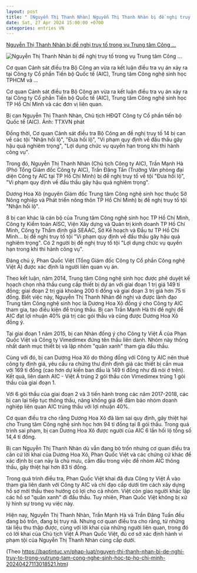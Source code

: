```yaml
---
layout: post
title: " [Nguyễn Thị Thanh Nhàn] Nguyễn Thị Thanh Nhàn bị đề nghị truy tố trong vụ Trung tâm Công ..."
date: Sat, 27 Apr 2024 15:00:00 +0700
categories: entries VN
---
```

[Nguyễn Thị Thanh Nhàn bị đề nghị truy tố trong vụ Trung tâm Công ...](http://baoapbac.vn/phap-luat-an-ninh-trat-tu/202404/nguyen-thi-thanh-nhan-bi-de-nghi-truy-to-trong-vu-trung-tam-cong-nghe-sinh-hoc-tp-ho-chi-minh-1009121/)

![Nguyễn Thị Thanh Nhàn bị đề nghị truy tố trong vụ Trung tâm Công ...](http://baoapbac.vn/dataimages/202404/original/images1943737_nguyen_thi_thanh_nhan_20042023.jpg)

Cơ quan Cảnh sát điều tra Bộ Công an vừa ra kết luận điều tra vụ án xảy ra tại Công ty Cổ phần Tiến bộ Quốc tế (AIC), Trung tâm Công nghệ sinh học TPHCM và ...

Cơ quan Cảnh sát điều tra Bộ Công an vừa ra kết luận điều tra vụ án xảy ra tại Công ty Cổ phần Tiến bộ Quốc tế (AIC), Trung tâm Công nghệ sinh học TP Hồ Chí Minh và các đơn vị liên quan.



Bị can Nguyễn Thị Thanh Nhàn, Chủ tịch HĐQT Công ty Cổ phần tiến bộ Quốc tế (AIC). Ảnh: TTXVN phát

Đồng thời, Cơ quan Cảnh sát điều tra Bộ Công an đề nghị truy tố 14 bị can về các tội "Nhận hối lộ", "Đưa hối lộ", "Vi phạm quy định về đấu thầu gây hậu quả nghiêm trọng", "Lợi dụng chức vụ quyền hạn trong khi thi hành công vụ".



Trong đó, Nguyễn Thị Thanh Nhàn (Chủ tịch Công ty AIC), Trần Mạnh Hà (Phó Tổng Giám đốc Công ty AIC), Trần Đăng Tấn (Trưởng Văn phòng đại diện Công ty AIC tại TP Hồ Chí Minh) bị đề nghị truy tố về tội "Đưa hối lộ", "Vi phạm quy định về đấu thầu gây hậu quả nghiêm trọng".



Dương Hoa Xô (nguyên Giám đốc Trung tâm Công nghệ sinh học thuộc Sở Nông nghiệp và Phát triển nông thôn TP Hồ Chí Minh) bị đề nghị truy tố tội "Nhận hối lộ".



8 bị can khác là cán bộ của Trung tâm Công nghệ sinh học TP Hồ Chí Minh, Công ty Kiểm toán AISC, Viện Xây dựng và Quản trị kinh doanh TP Hồ Chí Minh, Công ty Thẩm định giá SEAAC, Sở Kế hoạch và Đầu tư TP Hồ Chí Minh… bị đề nghị truy tố tội "Vi phạm quy định về đấu thầu gây hậu quả nghiêm trọng". Có 2 người bị đề nghị truy tố tội "Lợi dụng chức vụ quyền hạn trong khi thi hành công vụ".



Đáng chú ý, Phan Quốc Việt (Tổng Giám đốc Công ty Cổ phần Công nghệ Việt Á) được xác định là người liên quan vụ án.



Theo kết luận, năm 2014, Trung tâm Công nghệ sinh học được phê duyệt kế hoạch chọn nhà thầu cung cấp thiết bị dự án với giai đoạn 1 trị giá 149 tỉ đồng; giai đoạn 2 trị giá khoảng 200 tỉ đồng và giai đoạn 3 trị giá hơn 75 tỉ đồng. Biết việc này, Nguyễn Thị Thanh Nhàn đề nghị và được lãnh đạo Trung tâm Công nghệ sinh học là Dương Hoa Xô đồng ý cho Công ty AIC tham gia, tạo điều kiện để trúng thầu. Bị can Trần Mạnh Hà thì đề nghị để AIC đạt lợi nhuận 40% giá trị các gói thầu và cũng được Dương Hoa Xô đồng ý.



Tại giai đoạn 1 năm 2015, bị can Nhàn đồng ý cho Công ty Việt Á của Phan Quốc Việt và Công ty Vimedimex đứng tên thầu liên danh. Nhóm này thống nhất danh mục thiết bị và lập nhóm "quân xanh" tham gia đấu thầu.



Cùng với đó, bị can Dương Hoa Xô do thông đồng với Công ty AIC nên thuê công ty định giá, yêu cầu ra chứng thư định định giá các thiết bị cần mua với 169 tỉ đồng (cao hơn dự kiến ban đầu là 149 tỉ đồng như đã nói ở trên). Kết quả, liên danh AIC - Việt Á trúng 2 gói thầu còn Vimedimex trúng 1 gói thầu của giai đoạn 1.



Với 6 gói thầu của giai đoạn 2 và 3 tiến hành trong các năm 2017-2018, các bị can lại tiếp tục thông thầu, nâng khống giá để đảm bảo nhóm doanh nghiệp liên quan AIC trúng thầu với lợi nhuận 40%.



Cơ quan điều tra cho rằng Dương Hoa Xô đã làm sai quy định, gây thiệt hại cho Trung tâm Công nghệ sinh học hơn 94 tỉ đồng tại 8 gói thầu. Trong quá trình sai phạm, bị can Dương Hoa Xô được người của AIC 6 lần hối lộ tổng số 14,4 tỉ đồng.



Bị can Nguyễn Thị Thanh Nhàn dù vẫn đang bỏ trốn nhưng cơ quan điều tra căn cứ lời khai của Dương Hoa Xô, Phan Quốc Việt và các chứng cứ khác để xác định bị can này là chủ mưu, cầm đầu trong việc để nhóm AIC thông thầu, gây thiệt hại hơn 83 tỉ đồng.



Trong quá trình điều tra, Phan Quốc Việt khai đã đưa Công ty Việt Á vào tham gia liên danh với Công ty AIC và chỉ đạo cấp dưới tìm cách xây dựng hồ sơ mời thầu theo hướng có lợi cho cả nhóm. Việt còn giao người khác lập các hồ sơ "quân xanh" đi đấu thầu. Tuy nhiên, Phan Quốc Việt không bị xử lý hình sự trong vụ việc này.



Hiện nay, Nguyễn Thị Thanh Nhàn, Trần Mạnh Hà và Trần Đăng Tuấn đều đang bỏ trốn, đang bị truy nã. Nhưng cơ quan điều tra cho rằng, từ những tài liệu thu thập được, cùng với lời khai của những người liên quan, trong đó có lời khai của Chủ tịch Việt Á Phan Quốc Việt, đủ cơ sở xác định hành vi phạm tội của Nguyễn Thị Thanh Nhàn cùng cấp dưới.

(Theo https://baotintuc.vn/phap-luat/nguyen-thi-thanh-nhan-bi-de-nghi-truy-to-trong-vutrung-tam-cong-nghe-sinh-hoc-tp-ho-chi-minh-20240427113018521.htm)

